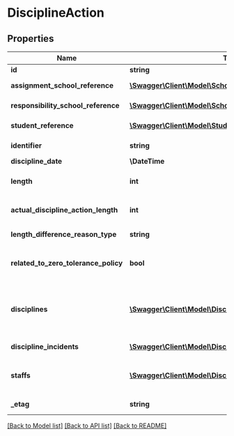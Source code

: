 # DisciplineAction

## Properties
Name | Type | Description | Notes
------------ | ------------- | ------------- | -------------
**id** | **string** | The unique identifier of the resource. | [optional] 
**assignment_school_reference** | [**\Swagger\Client\Model\SchoolReference**](SchoolReference.md) | A reference to the related School resource. | [optional] 
**responsibility_school_reference** | [**\Swagger\Client\Model\SchoolReference**](SchoolReference.md) | A reference to the related School resource. | [optional] 
**student_reference** | [**\Swagger\Client\Model\StudentReference**](StudentReference.md) | A reference to the related Student resource. | [optional] 
**identifier** | **string** | Identifier assigned by the education organization to the discipline action. | [optional] 
**discipline_date** | **\\DateTime** | The date of the DisciplineAction. | [optional] 
**length** | **int** | The length of time in school days for the Discipline Action (e.g. removal, detention), if applicable. | [optional] 
**actual_discipline_action_length** | **int** | Indicates the actual length in school days of a student&#39;s disciplinary assignment. | [optional] 
**length_difference_reason_type** | **string** | Key for DisciplineActionLengthDifferenceReason | [optional] 
**related_to_zero_tolerance_policy** | **bool** | An indication of whether or not this disciplinary action taken against a student was imposed as a consequence of state or local zero tolerance policies. | [optional] 
**disciplines** | [**\Swagger\Client\Model\DisciplineActionDiscipline[]**](DisciplineActionDiscipline.md) | An unordered collection of disciplineActionDisciplines.  Type of action, such as removal from the classroom, used to discipline the student involved as a perpetrator in a discipline incident. | [optional] 
**discipline_incidents** | [**\Swagger\Client\Model\DisciplineActionDisciplineIncident[]**](DisciplineActionDisciplineIncident.md) | An unordered collection of disciplineActionDisciplineIncidents.   | [optional] 
**staffs** | [**\Swagger\Client\Model\DisciplineActionStaff[]**](DisciplineActionStaff.md) | An unordered collection of disciplineActionStaffs.  The staff responsible for enforcing the discipline action. | [optional] 
**_etag** | **string** | A unique system-generated value that identifies the version of the resource. | [optional] 

[[Back to Model list]](../README.md#documentation-for-models) [[Back to API list]](../README.md#documentation-for-api-endpoints) [[Back to README]](../README.md)



